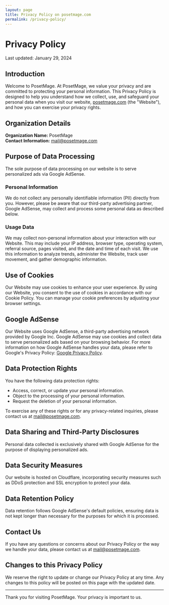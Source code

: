 ```yaml
---
layout: page
title: Privacy Policy on posetmage.com
permalink: /privacy-policy/
---
```


# Privacy Policy

Last updated: January 29, 2024

## Introduction

Welcome to PosetMage. At PosetMage, we value your privacy and are committed to protecting your personal information. This Privacy Policy is designed to help you understand how we collect, use, and safeguard your personal data when you visit our website, [posetmage.com](https://posetmage.com) (the "Website"), and how you can exercise your privacy rights.

## Organization Details
**Organization Name:** PosetMage  
**Contact Information:** mail@posetmage.com  

## Purpose of Data Processing
The sole purpose of data processing on our website is to serve personalized ads via Google AdSense.

### Personal Information
We do not collect any personally identifiable information (PII) directly from you. However, please be aware that our third-party advertising partner, Google AdSense, may collect and process some personal data as described below.

### Usage Data
We may collect non-personal information about your interaction with our Website. This may include your IP address, browser type, operating system, referral source, pages visited, and the date and time of each visit. We use this information to analyze trends, administer the Website, track user movement, and gather demographic information.

## Use of Cookies

Our Website may use cookies to enhance your user experience. By using our Website, you consent to the use of cookies in accordance with our Cookie Policy. You can manage your cookie preferences by adjusting your browser settings.

## Google AdSense
Our Website uses Google AdSense, a third-party advertising network provided by Google Inc. Google AdSense may use cookies and collect data to serve personalized ads based on your browsing behavior. For more information on how Google AdSense handles your data, please refer to Google's Privacy Policy: [Google Privacy Policy](https://policies.google.com/privacy).



## Data Protection Rights
You have the following data protection rights:
- Access, correct, or update your personal information.
- Object to the processing of your personal information.
- Request the deletion of your personal information.

To exercise any of these rights or for any privacy-related inquiries, please contact us at [mail@posetmage.com](mailto:mail@posetmage.com).

## Data Sharing and Third-Party Disclosures
Personal data collected is exclusively shared with Google AdSense for the purpose of displaying personalized ads.

## Data Security Measures
Our website is hosted on Cloudflare, incorporating security measures such as DDoS protection and SSL encryption to protect your data.

## Data Retention Policy
Data retention follows Google AdSense's default policies, ensuring data is not kept longer than necessary for the purposes for which it is processed.

## Contact Us

If you have any questions or concerns about our Privacy Policy or the way we handle your data, please contact us at [mail@posetmage.com](mailto:mail@posetmage.com).

## Changes to this Privacy Policy

We reserve the right to update or change our Privacy Policy at any time. Any changes to this policy will be posted on this page with the updated date.


---

Thank you for visiting PosetMage. Your privacy is important to us.
